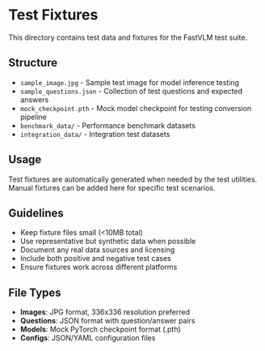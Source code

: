 # Test Fixtures

This directory contains test data and fixtures for the FastVLM test suite.

## Structure

- `sample_image.jpg` - Sample test image for model inference testing
- `sample_questions.json` - Collection of test questions and expected answers
- `mock_checkpoint.pth` - Mock model checkpoint for testing conversion pipeline
- `benchmark_data/` - Performance benchmark datasets
- `integration_data/` - Integration test datasets

## Usage

Test fixtures are automatically generated when needed by the test utilities. 
Manual fixtures can be added here for specific test scenarios.

## Guidelines

- Keep fixture files small (<10MB total)
- Use representative but synthetic data when possible
- Document any real data sources and licensing
- Include both positive and negative test cases
- Ensure fixtures work across different platforms

## File Types

- **Images**: JPG format, 336x336 resolution preferred
- **Questions**: JSON format with question/answer pairs
- **Models**: Mock PyTorch checkpoint format (.pth)
- **Configs**: JSON/YAML configuration files